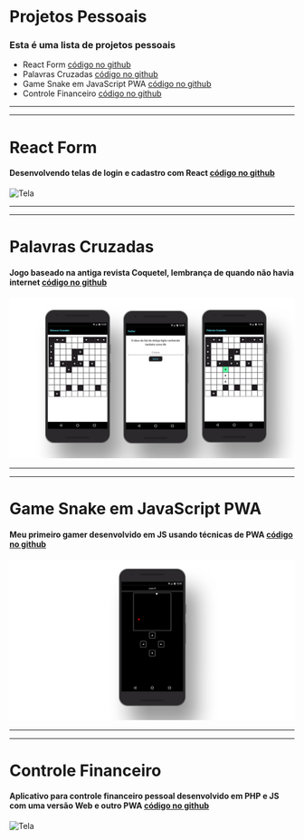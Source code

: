 # Projetos Pessoais
### Esta é uma lista de projetos pessoais
* React Form [código no github](https://github.com/r-santtos/React-Form)
* Palavras Cruzadas [código no github](https://github.com/r-santtos/Palavras-Cruzadas)
* Game Snake em JavaScript PWA [código no github](https://github.com/r-santtos/Snake-PWA)
* Controle Financeiro [código no github](https://github.com/r-santtos/Controle-Financeiro)
******
******
# React Form
#### Desenvolvendo telas de login e cadastro com React [código no github](https://github.com/r-santtos/React-Form)
![Tela](https://github.com/r-santtos/React-Form/blob/master/Form/form.jpg?raw=true?raw=true "React-Form")
******
******
# Palavras Cruzadas
#### Jogo baseado na antiga revista Coquetel, lembrança de quando não havia internet [código no github](https://github.com/r-santtos/Palavras-Cruzadas)
![Tela](https://github.com/r-santtos/Palavras-Cruzadas/blob/master/palavras-cruzadas/palavras%20cruzadas.jpg?raw=true?raw=true "Hero")
******
******
# Game Snake em JavaScript PWA
#### Meu primeiro gamer desenvolvido em JS usando técnicas de PWA [código no github](https://github.com/r-santtos/Snake-PWA)
![Tela](https://github.com/r-santtos/Snake-PWA/blob/master/snake/snake.jpg?raw=true?raw=true "Hero")
******
******
# Controle Financeiro
#### Aplicativo para controle financeiro pessoal desenvolvido em PHP e JS com uma versão Web e outro PWA [código no github](https://github.com/r-santtos/Controle-Financeiro)
![Tela](https://github.com/r-santtos/Controle-Financeiro-/blob/master/acfinanceiro/Aplicativo%20Financeiro.jpg?raw=true?raw=true "Hero")
